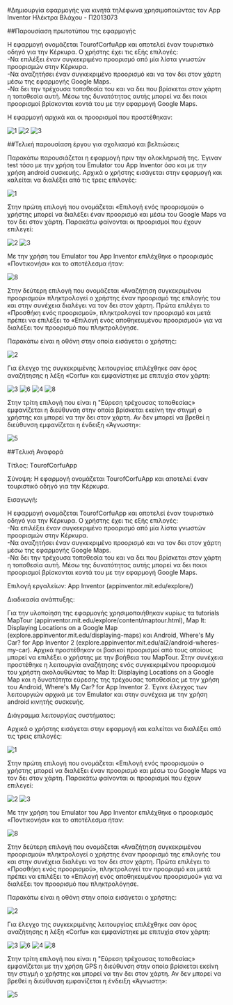 #Δημιουργία εφαρμογής για κινητά τηλέφωνα χρησιμοποιώντας τον App Inventor
Ηλέκτρα Βλάχου - Π2013073

##Παρουσίαση πρωτοτύπου της εφαρμογής

Η εφαρμογή ονομάζεται TourofCorfuApp και αποτελεί έναν τουριστικό οδηγό για την Κέρκυρα. Ο χρήστης έχει τις εξής επιλογές:                             
-Να επιλέξει έναν συγκεκριμένο προορισμό από μία λίστα γνωστών προορισμών στην Κέρκυρα.  
-Να αναζητήσει έναν συγκεκριμένο προορισμό και να τον δει στον χάρτη μέσω της εφαρμογής Google Maps.      
-Να δει την τρέχουσα τοποθεσία του και να δει που βρίσκεται στον χάρτη η τοποθεσία αυτή. Μέσω της δυνατότητας αυτής μπορεί να δει ποιοι προορισμοί βρίσκονται κοντά του με την εφαρμογή Google Maps.

Η εφαρμογή αρχικά και οι προορισμοί που προστέθηκαν:

![1](https://cloud.githubusercontent.com/assets/17161099/15144840/a7a7873e-16ba-11e6-9c13-fddad02c4d88.JPG)
![2](https://cloud.githubusercontent.com/assets/17161099/15100559/ad880f36-157d-11e6-8abc-2a25e932aefc.JPG)
![3](https://cloud.githubusercontent.com/assets/17161099/15100560/ad8ae4e0-157d-11e6-95d1-33487c63cfc8.JPG)

##Τελική παρουσίαση έργου για σχολιασμό και βελτιώσεις

Παρακάτω παρουσιάζεται η εφαρμογή πριν την ολοκληρωσή της. Έγιναν test τόσο με την χρήση του Emulator του App Inventor όσο και με την χρήση android συσκευής. Αρχικά ο χρήστης εισάγεται στην εφαρμογή και καλείται να διαλέξει από τις τρεις επιλογές:

![1](https://cloud.githubusercontent.com/assets/17161099/15144840/a7a7873e-16ba-11e6-9c13-fddad02c4d88.JPG)

Στην πρώτη επιλογή που ονομάζεται «Επιλογή ενός προορισμού» ο χρήστης μπορεί να διαλέξει έναν προορισμό και μέσω του Google Maps να τον δει στον χάρτη. Παρακάτω φαίνονται οι προορισμοί που έχουν επιλεγεί:

![2](https://cloud.githubusercontent.com/assets/17161099/15100559/ad880f36-157d-11e6-8abc-2a25e932aefc.JPG)
![3](https://cloud.githubusercontent.com/assets/17161099/15100560/ad8ae4e0-157d-11e6-95d1-33487c63cfc8.JPG)

Με την χρήση του Emulator του Αpp Inventor επιλέχθηκε ο προορισμός «Ποντικονήσι» και το αποτέλεσμα ήταν:

![8](https://cloud.githubusercontent.com/assets/17161099/15098931/00245eba-1552-11e6-86d0-37be1d329961.JPG)

Στην δεύτερη επιλογή που ονομάζεται «Αναζήτηση συγκεκριμένου προορισμού» πληκτρολογεί ο χρήστης έναν προορισμό της επιλογής του και στην συνέχεια διαλέγει να τον δει στον χάρτη. Πρώτα επιλέγει το «Προσθήκη ενός προορισμού», πληκτρολογεί τον προορισμό και μετά πρέπει να επιλέξει το «Επιλoγή ενός αποθηκευμένου προορισμού» για να διαλέξει τον προορισμό που πληκτρολόγησε. 

Παρακάτω είναι η οθόνη στην οποία εισάγεται ο χρήστης:                                                                          

![2](https://cloud.githubusercontent.com/assets/17161099/15144841/a9502e56-16ba-11e6-936c-4ab18a556aeb.JPG)


Για έλεγχο της συγκεκριμένης λειτουργίας επιλέχθηκε σαν όρος αναζήτησης η λέξη «Corfu» και εμφανίστηκε με επιτυχία στον χάρτη:
                                                                                                                                     
![3](https://cloud.githubusercontent.com/assets/17161099/15144842/aa7208c2-16ba-11e6-989c-fe9d3992eedc.JPG)
![6](https://cloud.githubusercontent.com/assets/17161099/15100563/ad92ca98-157d-11e6-8ec9-84863d43d5dd.JPG)
![4](https://cloud.githubusercontent.com/assets/17161099/15145370/ccfbcd08-16bd-11e6-9537-c5b1e5857b73.JPG)
![8](https://cloud.githubusercontent.com/assets/17161099/15100565/ada7ba16-157d-11e6-9cd6-2f10bff0addc.JPG)

Στην τρίτη επιλογή που είναι η "Εύρεση τρέχουσας τοποθεσίας» εμφανίζεται η διεύθυνση στην οποία βρίσκεται εκείνη την στιγμή ο χρήστης και μπορεί να την δει στον χάρτη. Αν δεν μπορεί να βρεθεί η διεύθυνση εμφανίζεται η ένδειξη «Άγνωστη»:

![5](https://cloud.githubusercontent.com/assets/17161099/15144844/ad20d2a6-16ba-11e6-9d09-fd963f04f6a7.JPG)

##Tελική Αναφορά

Tίτλος: ΤourofCorfuApp

Σύνοψη: Η εφαρμογή ονομάζεται TourofCorfuApp και αποτελεί έναν τουριστικό οδηγό για την Κέρκυρα. 


Eισαγωγή: 

Η εφαρμογή ονομάζεται TourofCorfuApp και αποτελεί έναν τουριστικό οδηγό για την Κέρκυρα. Ο χρήστης έχει τις εξής επιλογές:                             
-Να επιλέξει έναν συγκεκριμένο προορισμό από μία λίστα γνωστών προορισμών στην Κέρκυρα.  
-Να αναζητήσει έναν συγκεκριμένο προορισμό και να τον δει στον χάρτη μέσω της εφαρμογής Google Maps.      
-Να δει την τρέχουσα τοποθεσία του και να δει που βρίσκεται στον χάρτη η τοποθεσία αυτή. Μέσω της δυνατότητας αυτής μπορεί να δει ποιοι προορισμοί βρίσκονται κοντά του με την εφαρμογή Google Maps.


Eπιλογή εργαλείων: App Inventor (appinventor.mit.edu/explore/)


Διαδικασία ανάπτυξης: 

Για την υλοποίηση της εφαρμογής χρησιμοποιήθηκαν κυρίως τα tutorials MapTour (appinventor.mit.edu/explore/content/maptour.html), Map It: Displaying Locations on a Google Map (explore.appinventor.mit.edu/displaying-maps) και
Android, Where's My Car? for App Inventor 2 (explore.appinventor.mit.edu/ai2/android-wheres-my-car). Αρχικά προστέθηκαν οι βασικοί προορισμοί από τους οποίους μπορεί να επιλέξει ο χρήστης με την βοήθεια του MapTour. Στην συνέχεια προστέθηκε η λειτουργία αναζήτησης ενός συγκεκριμένου προορισμού του χρήστη ακολουθώντας το Map It: Displaying Locations on a Google Map και η δυνατότητα εύρεσης της τρέχουσας τοποθεσίας με την χρήση του Android, Where's My Car? for App Inventor 2. Έγινε έλεγχος των λειτουργιών αρχικά με τον Εmulator και στην συνέχεια με την χρήση android κινητής συσκευής.


Διάγραμμα λειτουργίας συστήματος:

Αρχικά ο χρήστης εισάγεται στην εφαρμογή και καλείται να διαλέξει από τις τρεις επιλογές:

![1](https://cloud.githubusercontent.com/assets/17161099/15144840/a7a7873e-16ba-11e6-9c13-fddad02c4d88.JPG)

Στην πρώτη επιλογή που ονομάζεται «Επιλογή ενός προορισμού» ο χρήστης μπορεί να διαλέξει έναν προορισμό και μέσω του Google Maps να τον δει στον χάρτη. Παρακάτω φαίνονται οι προορισμοί που έχουν επιλεγεί:

![2](https://cloud.githubusercontent.com/assets/17161099/15100559/ad880f36-157d-11e6-8abc-2a25e932aefc.JPG)
![3](https://cloud.githubusercontent.com/assets/17161099/15100560/ad8ae4e0-157d-11e6-95d1-33487c63cfc8.JPG)

Με την χρήση του Emulator του Αpp Inventor επιλέχθηκε ο προορισμός «Ποντικονήσι» και το αποτέλεσμα ήταν:

![8](https://cloud.githubusercontent.com/assets/17161099/15098931/00245eba-1552-11e6-86d0-37be1d329961.JPG)

Στην δεύτερη επιλογή που ονομάζεται «Αναζήτηση συγκεκριμένου προορισμού» πληκτρολογεί ο χρήστης έναν προορισμό της επιλογής του και στην συνέχεια διαλέγει να τον δει στον χάρτη. Πρώτα επιλέγει το «Προσθήκη ενός προορισμού», πληκτρολογεί τον προορισμό και μετά πρέπει να επιλέξει το «Επιλoγή ενός αποθηκευμένου προορισμού» για να διαλέξει τον προορισμό που πληκτρολόγησε. 

Παρακάτω είναι η οθόνη στην οποία εισάγεται ο χρήστης:                                                                          

![2](https://cloud.githubusercontent.com/assets/17161099/15144841/a9502e56-16ba-11e6-936c-4ab18a556aeb.JPG)


Για έλεγχο της συγκεκριμένης λειτουργίας επιλέχθηκε σαν όρος αναζήτησης η λέξη «Corfu» και εμφανίστηκε με επιτυχία στον χάρτη:
                                                                                                                                     
![3](https://cloud.githubusercontent.com/assets/17161099/15144842/aa7208c2-16ba-11e6-989c-fe9d3992eedc.JPG)
![6](https://cloud.githubusercontent.com/assets/17161099/15100563/ad92ca98-157d-11e6-8ec9-84863d43d5dd.JPG)
![4](https://cloud.githubusercontent.com/assets/17161099/15145370/ccfbcd08-16bd-11e6-9537-c5b1e5857b73.JPG)
![8](https://cloud.githubusercontent.com/assets/17161099/15100565/ada7ba16-157d-11e6-9cd6-2f10bff0addc.JPG)

Στην τρίτη επιλογή που είναι η "Εύρεση τρέχουσας τοποθεσίας» εμφανίζεται με την χρήση GPS η διεύθυνση στην οποία βρίσκεται εκείνη την στιγμή ο χρήστης και μπορεί να την δει στον χάρτη. Αν δεν μπορεί να βρεθεί η διεύθυνση εμφανίζεται η ένδειξη «Άγνωστη»:

![5](https://cloud.githubusercontent.com/assets/17161099/15144844/ad20d2a6-16ba-11e6-9d09-fd963f04f6a7.JPG)


